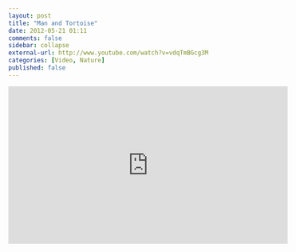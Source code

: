 ```yaml
---
layout: post
title: "Man and Tortoise"
date: 2012-05-21 01:11
comments: false
sidebar: collapse
external-url: http://www.youtube.com/watch?v=vdqTmBGcg3M
categories: [Video, Nature]
published: false
---
```

<div class="flex-video"><iframe width="560" height="315" src="http://www.youtube.com/embed/vdqTmBGcg3M" frameborder="0" allowfullscreen></iframe></div>